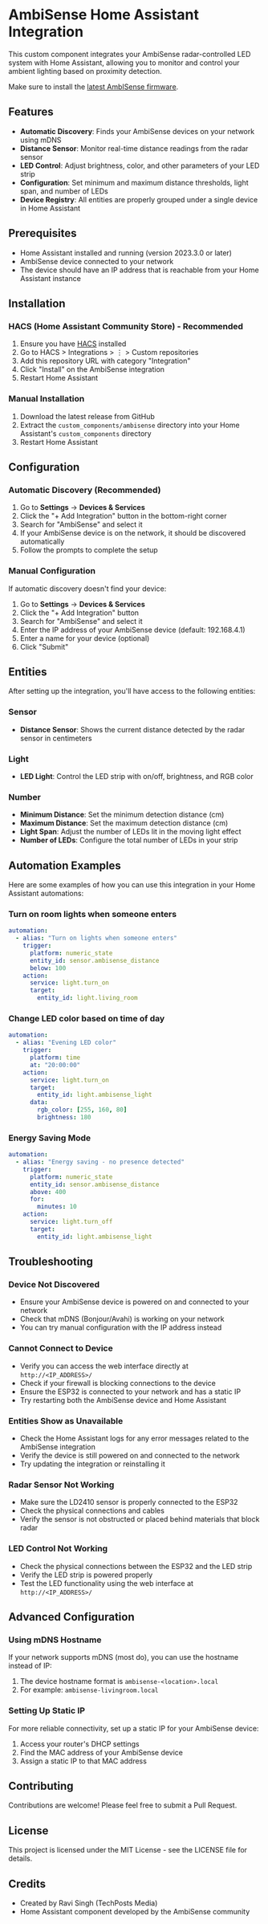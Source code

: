 # AmbiSense Home Assistant Integration

This custom component integrates your AmbiSense radar-controlled LED system with Home Assistant, allowing you to monitor and control your ambient lighting based on proximity detection.

Make sure to install the [latest AmbISense firmware](https://github.com/Techposts/AmbiSense/blob/main/README.md).

## Features

- **Automatic Discovery**: Finds your AmbiSense devices on your network using mDNS
- **Distance Sensor**: Monitor real-time distance readings from the radar sensor
- **LED Control**: Adjust brightness, color, and other parameters of your LED strip
- **Configuration**: Set minimum and maximum distance thresholds, light span, and number of LEDs
- **Device Registry**: All entities are properly grouped under a single device in Home Assistant

## Prerequisites

- Home Assistant installed and running (version 2023.3.0 or later)
- AmbiSense device connected to your network
- The device should have an IP address that is reachable from your Home Assistant instance

## Installation

### HACS (Home Assistant Community Store) - Recommended

1. Ensure you have [HACS](https://hacs.xyz/) installed
2. Go to HACS > Integrations > ⋮ > Custom repositories
3. Add this repository URL with category "Integration"
4. Click "Install" on the AmbiSense integration
5. Restart Home Assistant

### Manual Installation

1. Download the latest release from GitHub
2. Extract the `custom_components/ambisense` directory into your Home Assistant's `custom_components` directory
3. Restart Home Assistant

## Configuration

### Automatic Discovery (Recommended)

1. Go to **Settings** → **Devices & Services**
2. Click the "+ Add Integration" button in the bottom-right corner
3. Search for "AmbiSense" and select it
4. If your AmbiSense device is on the network, it should be discovered automatically
5. Follow the prompts to complete the setup

### Manual Configuration

If automatic discovery doesn't find your device:

1. Go to **Settings** → **Devices & Services**
2. Click the "+ Add Integration" button
3. Search for "AmbiSense" and select it
4. Enter the IP address of your AmbiSense device (default: 192.168.4.1)
5. Enter a name for your device (optional)
6. Click "Submit"

## Entities

After setting up the integration, you'll have access to the following entities:

### Sensor
- **Distance Sensor**: Shows the current distance detected by the radar sensor in centimeters

### Light
- **LED Light**: Control the LED strip with on/off, brightness, and RGB color

### Number
- **Minimum Distance**: Set the minimum detection distance (cm)
- **Maximum Distance**: Set the maximum detection distance (cm)
- **Light Span**: Adjust the number of LEDs lit in the moving light effect
- **Number of LEDs**: Configure the total number of LEDs in your strip

## Automation Examples

Here are some examples of how you can use this integration in your Home Assistant automations:

### Turn on room lights when someone enters

```yaml
automation:
  - alias: "Turn on lights when someone enters"
    trigger:
      platform: numeric_state
      entity_id: sensor.ambisense_distance
      below: 100
    action:
      service: light.turn_on
      target:
        entity_id: light.living_room
```

### Change LED color based on time of day

```yaml
automation:
  - alias: "Evening LED color"
    trigger:
      platform: time
      at: "20:00:00"
    action:
      service: light.turn_on
      target:
        entity_id: light.ambisense_light
      data:
        rgb_color: [255, 160, 80]
        brightness: 180
```

### Energy Saving Mode

```yaml
automation:
  - alias: "Energy saving - no presence detected"
    trigger:
      platform: numeric_state
      entity_id: sensor.ambisense_distance
      above: 400
      for: 
        minutes: 10
    action:
      service: light.turn_off
      target:
        entity_id: light.ambisense_light
```

## Troubleshooting

### Device Not Discovered

- Ensure your AmbiSense device is powered on and connected to your network
- Check that mDNS (Bonjour/Avahi) is working on your network
- You can try manual configuration with the IP address instead

### Cannot Connect to Device

- Verify you can access the web interface directly at `http://<IP_ADDRESS>/`
- Check if your firewall is blocking connections to the device
- Ensure the ESP32 is connected to your network and has a static IP
- Try restarting both the AmbiSense device and Home Assistant

### Entities Show as Unavailable

- Check the Home Assistant logs for any error messages related to the AmbiSense integration
- Verify the device is still powered on and connected to the network
- Try updating the integration or reinstalling it

### Radar Sensor Not Working

- Make sure the LD2410 sensor is properly connected to the ESP32
- Check the physical connections and cables
- Verify the sensor is not obstructed or placed behind materials that block radar

### LED Control Not Working

- Check the physical connections between the ESP32 and the LED strip
- Verify the LED strip is powered properly
- Test the LED functionality using the web interface at `http://<IP_ADDRESS>/`

## Advanced Configuration

### Using mDNS Hostname

If your network supports mDNS (most do), you can use the hostname instead of IP:

1. The device hostname format is `ambisense-<location>.local`
2. For example: `ambisense-livingroom.local`

### Setting Up Static IP

For more reliable connectivity, set up a static IP for your AmbiSense device:

1. Access your router's DHCP settings
2. Find the MAC address of your AmbiSense device 
3. Assign a static IP to that MAC address

## Contributing

Contributions are welcome! Please feel free to submit a Pull Request.

## License

This project is licensed under the MIT License - see the LICENSE file for details.

## Credits

- Created by Ravi Singh (TechPosts Media)
- Home Assistant component developed by the AmbiSense community
